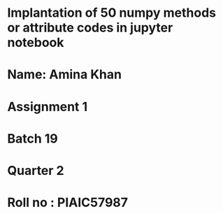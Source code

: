 # Implantation of 50 numpy methods or attribute codes in jupyter notebook

# Name: Amina Khan
# Assignment 1
# Batch 19
# Quarter 2
# Roll no : PIAIC57987

